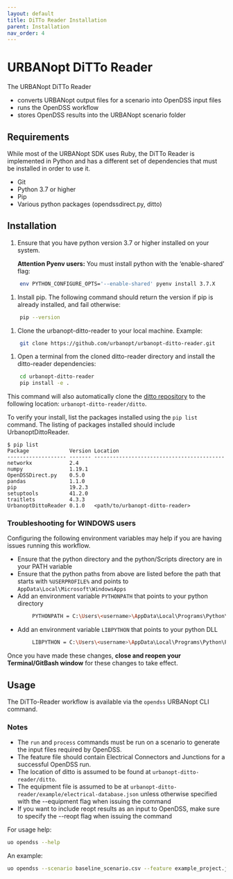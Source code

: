 ```yaml
---
layout: default
title: DiTTo Reader Installation
parent: Installation
nav_order: 4
---
```


# URBANopt DiTTo Reader

The URBANopt DiTTo Reader

- converts URBANopt output files for a scenario into OpenDSS input files
- runs the OpenDSS workflow
- stores OpenDSS results into the URBANopt scenario folder

## Requirements

While most of the URBANopt SDK uses Ruby, the DiTTo Reader is implemented in Python and has a different set of dependencies that must be installed in order to use it.  

- Git
- Python 3.7 or higher
- Pip
- Various python packages (opendssdirect.py, ditto)

## Installation

1. Ensure that you have python version 3.7 or higher installed on your system.  

	**Attention Pyenv users:** You must install python with the ‘enable-shared’ flag:   
```bash
	env PYTHON_CONFIGURE_OPTS='--enable-shared' pyenv install 3.7.X 
```

1. Install pip.  The following command should return the version if pip is already installed, and fail otherwise:
```bash
	pip --version
```

1. Clone the urbanopt-ditto-reader to your local machine.  Example:
```bash
	git clone https://github.com/urbanopt/urbanopt-ditto-reader.git
```

1. Open a terminal from the cloned ditto-reader directory and install the ditto-reader dependencies:
```bash
	cd urbanopt-ditto-reader
	pip install -e .
```
This command will also automatically clone the [ditto repository](https://github.com/NREL/ditto) to the following location: ```urbanopt-ditto-reader/ditto```.

To verify your install, list the packages installed using the ```pip list``` command. The listing of packages installed should include UrbanoptDittoReader.

```
$ pip list
Package             Version Location
------------------- ------- ------------------------------------------
networkx            2.4
numpy               1.19.1
OpenDSSDirect.py    0.5.0
pandas              1.1.0
pip                 19.2.3
setuptools          41.2.0
traitlets           4.3.3
UrbanoptDittoReader 0.1.0   <path/to/urbanopt-ditto-reader>
```

### Troubleshooting for WINDOWS users

Configuring the following environment variables may help if you are having issues running this workflow.
- Ensure that the python directory and the python/Scripts directory are in your PATH variable
- Ensure that the python paths from above are listed before the path that starts with `%USERPROFILE%` and points to `AppData\Local\Microsoft\WindowsApps`
- Add an environment variable `PYTHONPATH` that points to your python directory
```bash 
		PYTHONPATH = C:\Users\<username>\AppData\Local\Programs\Python\Python37
```
- Add an environment variable `LIBPYTHON` that points to your python DLL
```bash
		LIBPYTHON = C:\Users\<username>\AppData\Local\Programs\Python\Python37\python37.dll
```

Once you have made these changes, **close and reopen your Terminal/GitBash window** for these changes to take effect.

## Usage

The DiTTo-Reader workflow is available via the ```opendss``` URBANopt CLI command. 


### Notes
- The ```run``` and ```process``` commands must be run on a scenario to generate the input files required by OpenDSS. 
- The feature file should contain Electrical Connectors and Junctions for a successful OpenDSS run.
- The location of ditto is assumed to be found at ```urbanopt-ditto-reader/ditto```.
- The equipment file is assumed to be at ```urbanopt-ditto-reader/example/electrical-database.json``` unless otherwise specified with the --equipment flag when issuing the command
- If you want to include reopt results as an input to OpenDSS, make sure to specify the --reopt flag when issuing the command

For usage help:
```bash
uo opendss --help
```

An example:
```bash
uo opendss --scenario baseline_scenario.csv --feature example_project.json
```